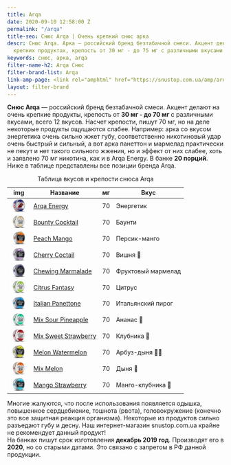 ```yaml
---
title: Arqa
date: 2020-09-10 12:58:00 Z
permalink: "/arqa"
title-seo: Снюс Arqa | Очень крепкий снюс арка
descr: Снюс Arqa. Арка — российский бренд безтабачной смеси. Акцент делают на очень
  крепких продуктах, крепость от 30 мг - до 75 мг с различными вкусами.
keywords: снюс, арка, arqa
filter-name-h2: Arqa Снюс
filter-brand-list: Arqa
link-amp-page: <link rel="amphtml" href="https://snustop.com.ua/amp/arqa">
layout: filter-brand
---
```


<b>Снюс Arqa</b> — российский бренд безтабачной смеси. Акцент делают на очень крепкие продукты, крепость от <b>30 мг - до 70 мг</b> с различными вкусами, всего 12 вкусов. Насчет крепости, пишут 70 мг, но на деле некоторые продукты ощущаются слабее. Например: арка со вкусом энергетика очень сильно жжет губу, соответственно никотиновый удар очень быстрый и сильный, а вот арка панеттон и мармелад практически не пекут и нет такого сильного жжения, но и эффект от них слабее, хоть и заявлено 70 мг никотина, как и в Arqa Energy. В банке <b>20 порций</b>. Ниже в таблице представлены все позиции бренда Arqa.

<table class="table table-sm">
	<caption>Таблица вкусов и крепости снюса Arqa</caption>
	<thead>
		<tr>
			<th scope="col">img</th>
			<th scope="col">Название</th>
			<th scope="col">мг</th>
			<th scope="col">Вкус</th>
		</tr>
	</thead>
	<tbody>
		<tr>
			<td><a href="/arqa-cold-energy"><img style="width: 40px" src="/img/products/arqa/arqa-cold-energy.jpg" alt="Arqa Cold Energy"></a></td>
			<td><a href="/arqa-cold-energy">Arqa Energy</a></td>
			<td>70</td>
			<td>Энергетик</td>
		</tr>
		<tr>
			<td><a href="/arqa-bounty-cocktail"><img style="width: 40px" src="img/products/arqa/arqa-bounty.jpg" alt="Arqa Bounty Cocktail"></a></td>
			<td><a href="/arqa-bounty-cocktail">Bounty Cocktail</a></td>
			<td>70</td>
			<td>Баунти</td>
		</tr>
		<tr>
			<td><a href="/arqa-peach-mango"><img style="width: 40px" src="/img/products/arqa/arqa-peach-mango.jpg" alt="Arqa Peach Mango"></a></td>
			<td><a href="/arqa-peach-mango">Peach Mango</a></td>
			<td>70</td>
			<td>Персик-манго</td>
		</tr>
		<tr>
			<td><a href="/arqa-cherry-coctail"><img style="width: 40px" src="/img/products/arqa/arqa-cherry-cocktail.jpg" alt="Arqa Cherry Coctail"></a></td>
			<td><a href="/arqa-cherry-coctail">Cherry Coctail</a></td>
			<td>70</td>
			<td>Вишня 🍒</td>
		</tr>
		<tr>
			<td><a href="/arqa-chewing-marmalade"><img style="width: 40px" src="/img/products/arqa/arqa-chewing-marmalade.jpg" alt="Arqa Chewing Marmalade"></a></td>
			<td><a href="/arqa-chewing-marmalade">Chewing Marmalade</a></td>
			<td>70</td>
			<td>Фруктовый мармелад</td>
		</tr>
		<tr>
			<td><a href="/arqa-citrus-fantasy"><img style="width: 40px" src="/img/products/arqa/arqa-fantasy.jpg" alt="Arqa Citrus Fantasy"></a></td>
			<td><a href="/arqa-citrus-fantasy">Citrus Fantasy</a></td>
			<td>70</td>
			<td>Цитрус</td>
		</tr>
		<tr>
			<td><a href="/arqa-italian-panettone"><img style="width: 40px" src="/img/products/arqa/arqa-italian-panettone.jpg" alt="Arqa Italian Panettone"></a></td>
			<td><a href="/arqa-italian-panettone">Italian Panettone</a></td>
			<td>70</td>
			<td>Итальянский пирог</td>
		</tr>
		<tr>
			<td><a href="/arqa-mix-sour-pineapple"><img style="width: 40px" src="/img/products/arqa/arqa-pineapple.jpg" alt="Arqa Mix Sour Pineapple"></a></td>
			<td><a href="/arqa-mix-sour-pineapple">Mix Sour Pineapple</a></td>
			<td>70</td>
			<td>Ананас 🍍</td>
		</tr>
		<tr>
			<td><a href="/arqa-mix-sweet-strawberry"><img style="width: 40px" src="/img/products/arqa/arqa-strawberry.jpg" alt="Arqa Mix Sweet Strawberry"></a></td>
			<td><a href="/arqa-mix-sweet-strawberry">Mix Sweet Strawberry</a></td>
			<td>70</td>
			<td>Клубника 🍓</td>
		</tr>
		<tr>
			<td><a href="/arqa-melon-watermelon"><img style="width: 40px" src="/img/products/arqa/arqa-melon-watermelon.jpg" alt="ARQA Melon Watermelon"></a></td>
			<td><a href="/arqa-melon-watermelon">Melon Watermelon</a></td>
			<td>70</td>
			<td>Арбуз-дыня 🍉🍈</td>
		</tr>
		<tr>
			<td><a href="/arqa-mix-cold-melon"><img style="width: 40px" src="/img/products/arqa/arqa-melon.jpg" alt="ARQA Mix Melon"></a></td>
			<td><a href="/arqa-mix-cold-melon">Mix Melon</a></td>
			<td>70</td>
			<td>Дыня 🍈</td>
		</tr>
		<tr>
			<td><a href="/arqa-mango-strawberry"><img style="width: 40px" src="img/products/arqa/arqa-mango-strawberry.jpg" alt="ARQA Mango Strawberry"></a></td>
			<td><a href="/arqa-mango-strawberry">Mango Strawberry</a></td>
			<td>70</td>
			<td>Манго-клубника 🍓</td>
		</tr>
	</tbody>
</table>

Многие жалуются, что после использования появляется одышка, повышенное сердцебиение, тошнота (рвота), головокружение (конечно это все защитная реакция организма). Некоторые из продуктов сильно разъедают губу и десну. Наш интернет-магазин snustop.com.ua крайне не рекомендует данный продукт!<br>
На банках пишут срок изготовления **декабрь 2019 год**. Производят его в **2020**, но со старыми датами. Это связано с запретом в РФ данной продукции.